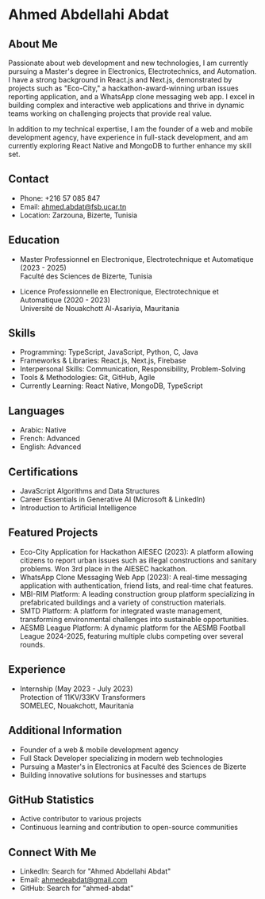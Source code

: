 # Ahmed Abdellahi Abdat

## About Me
Passionate about web development and new technologies, I am currently pursuing a Master's degree in Electronics, Electrotechnics, and Automation. I have a strong background in React.js and Next.js, demonstrated by projects such as "Eco-City," a hackathon-award-winning urban issues reporting application, and a WhatsApp clone messaging web app. I excel in building complex and interactive web applications and thrive in dynamic teams working on challenging projects that provide real value.

In addition to my technical expertise, I am the founder of a web and mobile development agency, have experience in full-stack development, and am currently exploring React Native and MongoDB to further enhance my skill set.

## Contact
- Phone: +216 57 085 847
- Email: ahmed.abdat@fsb.ucar.tn
- Location: Zarzouna, Bizerte, Tunisia

## Education
- Master Professionnel en Electronique, Electrotechnique et Automatique (2023 - 2025)  
  Faculté des Sciences de Bizerte, Tunisia

- Licence Professionnelle en Electronique, Electrotechnique et Automatique (2020 - 2023)  
  Université de Nouakchott Al-Asariyia, Mauritania

## Skills
- Programming: TypeScript, JavaScript, Python, C, Java
- Frameworks & Libraries: React.js, Next.js, Firebase
- Interpersonal Skills: Communication, Responsibility, Problem-Solving
- Tools & Methodologies: Git, GitHub, Agile
- Currently Learning: React Native, MongoDB, TypeScript

## Languages
- Arabic: Native
- French: Advanced
- English: Advanced

## Certifications
- JavaScript Algorithms and Data Structures
- Career Essentials in Generative AI (Microsoft & LinkedIn)
- Introduction to Artificial Intelligence

## Featured Projects
- Eco-City Application for Hackathon AIESEC (2023): A platform allowing citizens to report urban issues such as illegal constructions and sanitary problems. Won 3rd place in the AIESEC hackathon.
- WhatsApp Clone Messaging Web App (2023): A real-time messaging application with authentication, friend lists, and real-time chat features.
- MBI-RIM Platform: A leading construction group platform specializing in prefabricated buildings and a variety of construction materials.
- SMTD Platform: A platform for integrated waste management, transforming environmental challenges into sustainable opportunities.
- AESMB League Platform: A dynamic platform for the AESMB Football League 2024-2025, featuring multiple clubs competing over several rounds.

## Experience
- Internship (May 2023 - July 2023)  
  Protection of 11KV/33KV Transformers  
  SOMELEC, Nouakchott, Mauritania

## Additional Information
- Founder of a web & mobile development agency
- Full Stack Developer specializing in modern web technologies
- Pursuing a Master's in Electronics at Faculté des Sciences de Bizerte
- Building innovative solutions for businesses and startups

## GitHub Statistics
- Active contributor to various projects
- Continuous learning and contribution to open-source communities

## Connect With Me
- LinkedIn: Search for "Ahmed Abdellahi Abdat"
- Email: ahmedeabdat@gmail.com
- GitHub: Search for "ahmed-abdat"
